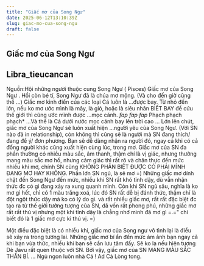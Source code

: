 ```yaml
---
title: "Giấc mơ của Song Ngư"
date: 2025-06-12T13:10:39Z
slug: giac-mo-cua-song-ngu
draft: false
---
```


## Giấc mơ của Song Ngư

## Libra_tieucancan

Nguồn:Hội những người thuộc cung
Song Ngư ( Pisces)
Giấc mơ của Song Ngư .
Hồi còn bé tí, Song Ngư đã là chúa
mơ mộng.
(Và cho đến giờ cũng thế ...)
Giấc mơ kinh điển của các loại Cá
luôn là ...được bay. Từ nhỏ đến
lớn, nếu ko mơ ước mình là mây,
là gió, hoặc là siêu nhân BIẾT BAY
để cứu thế giới thì cũng ước mình
được ...mọc cánh.
*fap fap fap* Phạch phạch
phạch*
...Và thế là Cá dưới nước mọc cánh
bay lên trời cao ...
Lớn lên chút, giấc mơ của Song
Ngư sẽ luôn xuất hiện ...người yêu
của Song Ngư. (Với SN nào đã in
relationship), còn không thì cũng
sẽ là người mà SN đang thích/
đang để ý/ đơn phương. Bạn sẽ
dễ dàng nhận ra người đó, ngay
cả khi có cả đống người khác
cũng xuất hiện cùng lúc, trong
mơ.
Giấc mơ của SN đa phần thường
có nhiều màu sắc, âm thanh, thậm
chí là vị giác, nhưng thường mang
màu sắc mơ hồ, nhưng cảm giác
thì rất rõ và chân thực đến mức
nhiều khi mơ, chính SN cũng
KHÔNG PHÂN BIỆT ĐƯỢC CÓ PHẢI
MÌNH ĐANG MƠ HAY KHÔNG.
Phần lớn SN ngủ, là sẽ mơ =)
Những giấc mơ dính chặt đến
Song Ngư đến mức, nhiều khi SN
rất khó tỉnh dậy, dù vẫn nhận
thức đc có gì đang xảy ra xung
quanh mình. 
Còn khi SN ngủ sâu, nghĩa là ko mơ
gì hết, chỉ có 1 màu trắng xoá, lúc
đó SN rất dễ bị đánh thức, thậm
chí là đột ngột thức dậy mà ko có
lý do gì.
và rất nhiều giấc mơ, rất rất đặc
biệt đc tạo ra từ thế giới tưởng
tượng của SN, đã vốn rất phong
phú, những giấc mơ rất rất thú vị
nhưng một khi tỉnh dậy là chẳng
nhớ mình đã mơ gì =.=" chỉ biết
đó là 1 giấc mơ cực kì thú vị. =)

Một điều đặc biệt là có nhiều khi,
giấc mơ của Song ngư vô tình lại
là điều sẽ xảy ra trong tương lai.
Những giấc mơ bí ẩn đến mức ám
ảnh bạn ngay cả khi bạn vừa
thức, nhiều khi bạn sẽ cần lưu tâm
đấy. Sẽ ko lạ nếu hiện tượng Dè
Javu rất quen thuộc với SN.
Bởi vậy, giấc mơ của SN MANG
MÀU SẮC THẦN BÍ.
...
Ngủ ngon luôn nhà Cá !
Ad Cá Lòng tong.